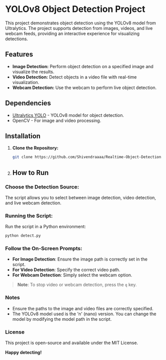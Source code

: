 # YOLOv8 Object Detection Project

This project demonstrates object detection using the YOLOv8 model from Ultralytics. The project supports detection from images, videos, and live webcam feeds, providing an interactive experience for visualizing detections.

## Features

- **Image Detection:** Perform object detection on a specified image and visualize the results.
- **Video Detection:** Detect objects in a video file with real-time visualization.
- **Webcam Detection:** Use the webcam to perform live object detection.

## Dependencies

- [Ultralytics YOLO](https://github.com/ultralytics/ultralytics) - YOLOv8 model for object detection.
- OpenCV - For image and video processing.

## Installation

1. **Clone the Repository:**
   ```bash
   git clone https://github.com/Shivendraaaa/Realtime-Object-Detection.git
   ```

2. ## How to Run

### Choose the Detection Source:
The script allows you to select between image detection, video detection, and live webcam detection.

### Running the Script:
Run the script in a Python environment:

```bash
python detect.py
```

### Follow the On-Screen Prompts:
- **For Image Detection**: Ensure the image path is correctly set in the script.
- **For Video Detection**: Specify the correct video path.
- **For Webcam Detection**: Simply select the webcam option.

> **Note**: To stop video or webcam detection, press the `q` key.

### Notes
- Ensure the paths to the image and video files are correctly specified.
- The YOLOv8 model used is the 'n' (nano) version. You can change the model by modifying the model path in the script.

### License
This project is open-source and available under the MIT License.

**Happy detecting!**
